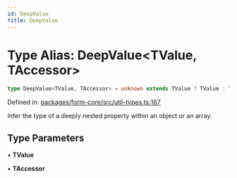 ```yaml
---
id: DeepValue
title: DeepValue
---
```


<!-- DO NOT EDIT: this page is autogenerated from the type comments -->

# Type Alias: DeepValue\<TValue, TAccessor\>

```ts
type DeepValue<TValue, TAccessor> = unknown extends TValue ? TValue : TAccessor extends DeepKeys<TValue> ? DeepRecord<TValue>[TAccessor] : never;
```

Defined in: [packages/form-core/src/util-types.ts:167](https://github.com/TanStack/form/blob/main/packages/form-core/src/util-types.ts#L167)

Infer the type of a deeply nested property within an object or an array.

## Type Parameters

• **TValue**

• **TAccessor**
